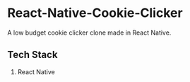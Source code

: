 # React-Native-Cookie-Clicker

A low budget cookie clicker clone made in React Native.

## Tech Stack

1. React Native